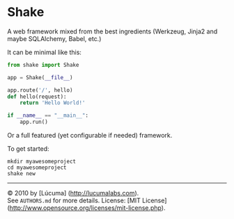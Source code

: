 # Shake

A web framework mixed from the best ingredients (Werkzeug, Jinja2 and maybe SQLAlchemy, Babel, etc.)

It can be minimal like this:

```python
from shake import Shake

app = Shake(__file__)

app.route('/', hello)
def hello(request):
    return 'Hello World!'        

if __name__ == "__main__":
    app.run()
```

Or a full featured (yet configurable if needed) framework.

To get started:

```
mkdir myawesomeproject
cd myawesomeproject
shake new
```

---------------------------------------
© 2010 by [Lúcuma] (http://lucumalabs.com).  
See `AUTHORS.md` for more details.
License: [MIT License] (http://www.opensource.org/licenses/mit-license.php).
